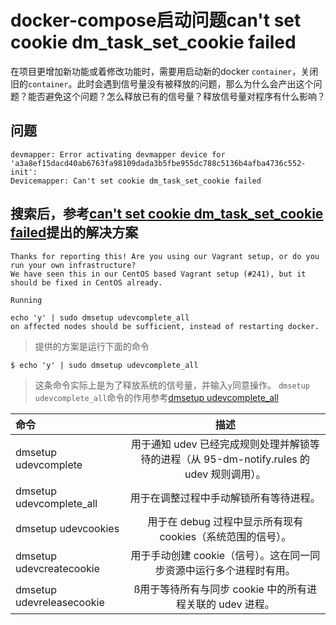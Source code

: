 # docker-compose启动问题can't set cookie dm_task_set_cookie failed
在项目更增加新功能或着修改功能时，需要用启动新的docker `container`，关闭旧的`container`。此时会遇到信号量没有被释放的问题，那么为什么会产出这个问题？能否避免这个问题？怎么释放已有的信号量？释放信号量对程序有什么影响？

## 问题
```
devmapper: Error activating devmapper device for 
'a3a8ef15dacd40ab6763fa98109dada3b5fbe955dc788c5136b4afba4736c552-init': 
Devicemapper: Can't set cookie dm_task_set_cookie failed

```
## 搜索后，参考[can't set cookie dm_task_set_cookie failed](https://github.com/kubevirt/kubevirt/issues/321)提出的解决方案

```
Thanks for reporting this! Are you using our Vagrant setup, or do you run your own infrastructure? 
We have seen this in our CentOS based Vagrant setup (#241), but it should be fixed in CentOS already.

Running

echo 'y' | sudo dmsetup udevcomplete_all
on affected nodes should be sufficient, instead of restarting docker.

```

> 提供的方案是运行下面的命令

`$ echo 'y' | sudo dmsetup udevcomplete_all`

> 这条命令实际上是为了释放系统的信号量，并输入`y`同意操作。
`dmsetup udevcomplete_all`命令的作用参考[dmsetup udevcomplete_all](https://access.redhat.com/documentation/zh-CN/Red_Hat_Enterprise_Linux/7/html/Logical_Volume_Manager_Administration/udev_device_manager.html)

|命令	|描述
|:---|:---:|
|dmsetup udevcomplete	|用于通知 udev 已经完成规则处理并解锁等待的进程（从 95-dm-notify.rules 的 udev 规则调用）。
dmsetup udevcomplete_all	|用于在调整过程中手动解锁所有等待进程。
dmsetup udevcookies	|用于在 debug 过程中显示所有现有 cookies（系统范围的信号）。
dmsetup udevcreatecookie	|用于手动创建 cookie（信号）。这在同一同步资源中运行多个进程时有用。
dmsetup udevreleasecookie	|ß用于等待所有与同步 cookie 中的所有进程关联的 udev 进程。



